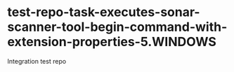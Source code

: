 # test-repo-task-executes-sonar-scanner-tool-begin-command-with-extension-properties-5.WINDOWS
Integration test repo
